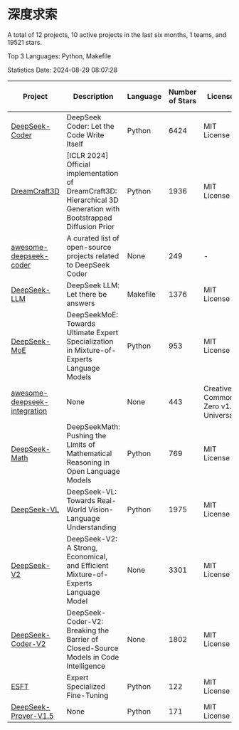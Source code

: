 # 深度求索

A total of 12 projects, 10 active projects in the last six months, 1 teams, and 19521 stars.

Top 3 Languages: Python, Makefile

Statistics Date: 2024-08-29 08:07:28

| Project | Description | Language | Number of Stars | License | Creation Date | Last Updated Date | Last Pushed Date |
| --- | --- | --- | --- | --- | --- | --- | --- |
| [DeepSeek-Coder](https://github.com/deepseek-ai/DeepSeek-Coder) | DeepSeek Coder: Let the Code Write Itself | Python | 6424 | MIT License | 2023-10-20 | 2024-08-29 | 2024-05-21 |
| [DreamCraft3D](https://github.com/deepseek-ai/DreamCraft3D) | [ICLR 2024] Official implementation of DreamCraft3D: Hierarchical 3D Generation with Bootstrapped Diffusion Prior | Python | 1936 | MIT License | 2023-10-23 | 2024-08-29 | 2024-08-21 |
| [awesome-deepseek-coder](https://github.com/deepseek-ai/awesome-deepseek-coder) | A curated list of open-source projects related to DeepSeek Coder | None | 249 | - | 2023-11-06 | 2024-08-27 | 2024-04-03 |
| [DeepSeek-LLM](https://github.com/deepseek-ai/DeepSeek-LLM) | DeepSeek LLM: Let there be answers | Makefile | 1376 | MIT License | 2023-11-29 | 2024-08-29 | 2024-02-04 |
| [DeepSeek-MoE](https://github.com/deepseek-ai/DeepSeek-MoE) | DeepSeekMoE: Towards Ultimate Expert Specialization in Mixture-of-Experts Language Models | Python | 953 | MIT License | 2024-01-02 | 2024-08-29 | 2024-01-16 |
| [awesome-deepseek-integration](https://github.com/deepseek-ai/awesome-deepseek-integration) | None | None | 443 | Creative Commons Zero v1.0 Universal | 2024-01-11 | 2024-08-29 | 2024-08-28 |
| [DeepSeek-Math](https://github.com/deepseek-ai/DeepSeek-Math) | DeepSeekMath: Pushing the Limits of Mathematical Reasoning in Open Language Models | Python | 769 | MIT License | 2024-02-05 | 2024-08-29 | 2024-04-15 |
| [DeepSeek-VL](https://github.com/deepseek-ai/DeepSeek-VL) | DeepSeek-VL: Towards Real-World Vision-Language Understanding | Python | 1975 | MIT License | 2024-03-07 | 2024-08-29 | 2024-04-24 |
| [DeepSeek-V2](https://github.com/deepseek-ai/DeepSeek-V2) | DeepSeek-V2: A Strong, Economical, and Efficient Mixture-of-Experts Language Model | None | 3301 | MIT License | 2024-04-22 | 2024-08-29 | 2024-08-10 |
| [DeepSeek-Coder-V2](https://github.com/deepseek-ai/DeepSeek-Coder-V2) | DeepSeek-Coder-V2: Breaking the Barrier of Closed-Source Models in Code Intelligence | None | 1802 | MIT License | 2024-06-14 | 2024-08-29 | 2024-07-03 |
| [ESFT](https://github.com/deepseek-ai/ESFT) | Expert Specialized Fine-Tuning | Python | 122 | MIT License | 2024-07-04 | 2024-08-26 | 2024-08-12 |
| [DeepSeek-Prover-V1.5](https://github.com/deepseek-ai/DeepSeek-Prover-V1.5) | None | Python | 171 | MIT License | 2024-08-15 | 2024-08-29 | 2024-08-16 |

